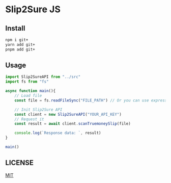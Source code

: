 # Slip2Sure JS

## Install
```sh
npm i git+
yarn add git+
pnpm add git+
```

## Usage
```js
import Slip2SureAPI from "../src"
import fs from "fs"

async function main(){
    // Load file
    const file = fs.readFileSync("FILE_PATH") // Or you can use expressJS (Mutler,express-fileupload) for integration

    // Init Slip2Sure API
    const client = new Slip2SureAPI("YOUR_API_KEY")
    // Request it
    const result = await client.scanTruemoneySlip(file)

    console.log(`Response data: `, result)
}

main()
```

## LICENSE
[MIT](./LICENSE)